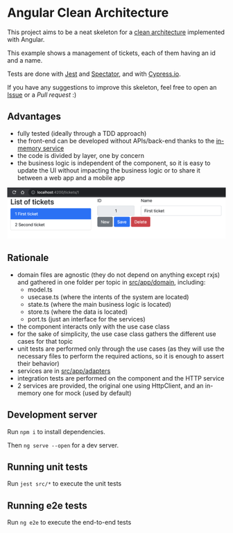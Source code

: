 # Angular Clean Architecture

This project aims to be a neat skeleton for a [clean architecture](https://blog.cleancoder.com/uncle-bob/2012/08/13/the-clean-architecture.html) implemented with Angular.

This example shows a management of tickets, each of them having an id and a name.

Tests are done with [Jest](https://jestjs.io/) and [Spectator](https://ngneat.github.io/spectator/), and with [Cypress.io](https://www.cypress.io/).

If you have any suggestions to improve this skeleton, feel free to open an [Issue](https://github.com/pierresh/angular-clean-architecture/issues/new) or a *Pull request* :)

## Advantages
- fully tested (ideally through a TDD approach)
- the front-end can be developed without APIs/back-end thanks to the [in-memory service](https://github.com/pierresh/angular-clean-architecture/blob/main/src/app/domain/tickets/ticket.service.mock.ts)
- the code is divided by layer, one by concern
- the business logic is independent of the component, so it is easy to update the UI without impacting the business logic or to share it between a web app and a mobile app

![examples](src/assets/tickets.png)

## Rationale
- domain files are agnostic (they do not depend on anything except rxjs) and gathered in one folder per topic in [src/app/domain](https://github.com/pierresh/angular-clean-architecture/tree/main/src/app), including:
    - model.ts
    - usecase.ts (where the intents of the system are located)
    - state.ts (where the main business logic is located)
    - store.ts (where the data is located)
    - port.ts (just an interface for the services)
- the component interacts only with the use case class
- for the sake of simplicity, the use case class gathers the different use cases for that topic
- unit tests are performed only through the use cases (as they will use the necessary files to perform the required actions, so it is enough to assert their behavior)
- services are in [src/app/adapters](https://github.com/pierresh/angular-clean-architecture/tree/main/src/app/adapters/tickets)
- integration tests are performed on the component and the HTTP service
- 2 services are provided, the original one using HttpClient, and an in-memory one for mock (used by default)

## Development server
Run `npm i` to install dependencies.

Then `ng serve --open` for a dev server.

## Running unit tests

Run `jest src/*` to execute the unit tests

## Running e2e tests

Run `ng e2e` to execute the end-to-end tests

